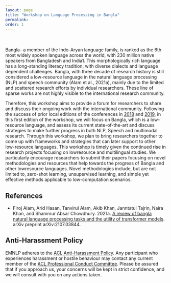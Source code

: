 ```yaml
---
layout: page
title: "Workshop on Language Processing in Bangla"
permalink: 
order: 1
---
```

<br><br>
Bangla– a member of the Indo-Aryan language family, is ranked as the 6th most widely spoken language across the world, with 230 million native speakers from Bangladesh and India1. This morphologically rich language has a long-standing literacy tradition, with diverse dialects and language dependent challenges. Bangla, with three decade of research history is still considered a low-resource language in the natural language processing (NLP) and speech community (Alam et al., 2021a), mainly due to the limited and scattered research efforts by individual researchers. These line of sparse works are not highly visible to the international research community.

Therefore, this workshop aims to provide a forum for researchers to share and discuss their ongoing work with the international community. Following the success of prior local editions of the conferences in <a href="https://ieeexplore.ieee.org/xpl/conhome/8537873/proceeding" target="_blank">2018</a> and <a href="https://ieeexplore.ieee.org/xpl/conhome/9081812/proceeding" target="_blank">2019</a>, in this first edition of the workshop, we will focus on Bangla, which is a low-resource language, and assess its current state-of-the-art and discuss strategies to make further progress in both NLP, Speech and multimodal research. Through this workshop, we plan to bring researchers together to come up with frameworks and strategies that can later support to other low-resource languages. This workshop is timely given the continued rise in research projects focusing on lowresource and multilingual studies. We particularly encourage researchers to submit their papers focusing on novel methodologies and resources that help towards the progress of Bangla and other lowresource languages. Novel methodologies include, but are not limited to, zero-shot learning, unsupervised learning, and simple yet effective methods applicable to low-computation scenarios.

## References
* Firoj Alam, Arid Hasan, Tanvirul Alam, Akib Khan, Janntatul Tajrin, Naira Khan, and Shammur Absar Chowdhury. 2021a. [A review of bangla natural language processing tasks and the utility of transformer models](https://arxiv.org/pdf/2107.03844.pdf). arXiv preprint arXiv:2107.03844.

## Anti-Harassment Policy
EMNLP adheres to the [ACL Anti-Harassment Policy](https://www.aclweb.org/adminwiki/index.php?title=Anti-Harassment_Policy). Any participant who experiences harassment or hostile behaviour may contact any current member of the [ACL Professional Conduct Committee](https://www.aclweb.org/adminwiki/index.php/Professional_Conduct_Committee). Please be assured that if you approach us, your concerns will be kept in strict confidence, and we will consult with you on any actions taken.



